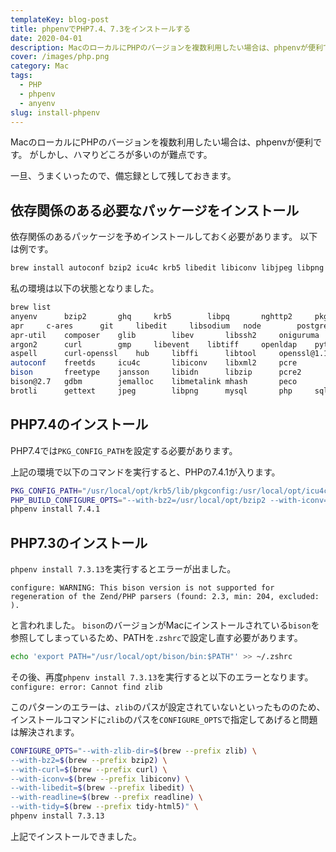 ```yaml
---
templateKey: blog-post
title: phpenvでPHP7.4、7.3をインストールする
date: 2020-04-01
description: MacのローカルにPHPのバージョンを複数利用したい場合は、phpenvが便利です。がしかし、ハマりどころが多いのが難点です
cover: /images/php.png
category: Mac
tags:
  - PHP
  - phpenv
  - anyenv
slug: install-phpenv
---
```


MacのローカルにPHPのバージョンを複数利用したい場合は、phpenvが便利です。
がしかし、ハマりどころが多いのが難点です。

一旦、うまくいったので、備忘録として残しておきます。

## 依存関係のある必要なパッケージをインストール

依存関係のあるパッケージを予めインストールしておく必要があります。
以下は例です。

```bash
brew install autoconf bzip2 icu4c krb5 libedit libiconv libjpeg libpng libxml2 libzip oniguruma openssl@1.1 pkg-config tidy-html5
```

私の環境は以下の状態となりました。

```bash
brew list
anyenv		bzip2		ghq		krb5		libpq		nghttp2		pkg-config	tidy-html5
apr		c-ares		git		libedit		libsodium	node		postgresql	tree
apr-util	composer	glib		libev		libssh2		oniguruma	protobuf	unixodbc
argon2		curl		gmp		libevent	libtiff		openldap	python		webp
aspell		curl-openssl	hub		libffi		libtool		openssl@1.1	re2c		xz
autoconf	freetds		icu4c		libiconv	libxml2		pcre		readline	yarn
bison		freetype	jansson		libidn		libzip		pcre2		redis		zlib
bison@2.7	gdbm		jemalloc	libmetalink	mhash		peco		rtmpdump
brotli		gettext		jpeg		libpng		mysql		php		sqlite
```

## PHP7.4のインストール

PHP7.4では`PKG_CONFIG_PATH`を設定する必要があります。

上記の環境で以下のコマンドを実行すると、PHPの7.4.1が入ります。

```bash
PKG_CONFIG_PATH="/usr/local/opt/krb5/lib/pkgconfig:/usr/local/opt/icu4c/lib/pkgconfig:/usr/local/opt/libedit/lib/pkgconfig:/usr/local/opt/libjpeg/lib/pkgconfig:/usr/local/opt/libpng/lib/pkgconfig:/usr/local/opt/libxml2/lib/pkgconfig:/usr/local/opt/libzip/lib/pkgconfig:/usr/local/opt/oniguruma/lib/pkgconfig:/usr/local/opt/openssl@1.1/lib/pkgconfig:/usr/local/opt/tidy-html5/lib/pkgconfig" \
PHP_BUILD_CONFIGURE_OPTS="--with-bz2=/usr/local/opt/bzip2 --with-iconv=/usr/local/opt/libiconv" \
phpenv install 7.4.1
```

## PHP7.3のインストール

`phpenv install 7.3.13`を実行するとエラーが出ました。

`configure: WARNING: This bison version is not supported for regeneration of the Zend/PHP parsers (found: 2.3, min: 204, excluded: ).`

と言われました。
`bison`のバージョンがMacにインストールされている`bison`を参照してしまっているため、PATHを`.zshrc`で設定し直す必要があります。

```bash
echo 'export PATH="/usr/local/opt/bison/bin:$PATH"' >> ~/.zshrc
```

その後、再度`phpenv install 7.3.13`を実行すると以下のエラーとなります。
`configure: error: Cannot find zlib`

このパターンのエラーは、`zlib`のパスが設定されていないといったもののため、
インストールコマンドに`zlib`のパスを`CONFIGURE_OPTS`で指定してあげると問題は解決されます。

```bash
CONFIGURE_OPTS="--with-zlib-dir=$(brew --prefix zlib) \
--with-bz2=$(brew --prefix bzip2) \
--with-curl=$(brew --prefix curl) \
--with-iconv=$(brew --prefix libiconv) \
--with-libedit=$(brew --prefix libedit) \
--with-readline=$(brew --prefix readline) \
--with-tidy=$(brew --prefix tidy-html5)" \
phpenv install 7.3.13
```

上記でインストールできました。

